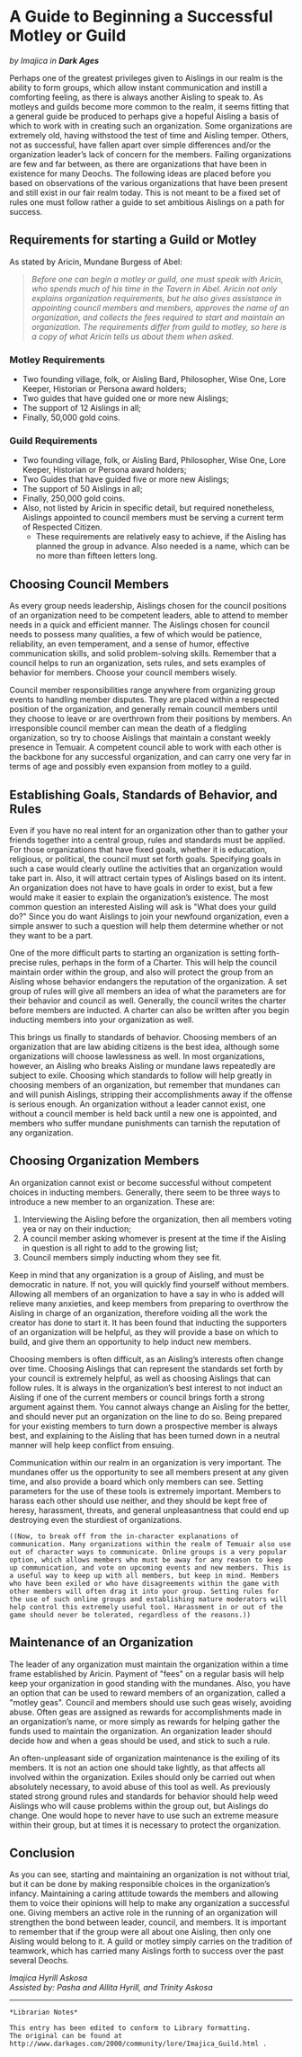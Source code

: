 # A Guide to Beginning a Successful Motley or Guild

_by Imajica in_ ___Dark Ages___

Perhaps one of the greatest privileges given to Aislings in our realm is the ability to form groups, which allow instant communication and instill a comforting feeling, as there is always another Aisling to speak to. As motleys and guilds become more common to the realm, it seems fitting that a general guide be produced to perhaps give a hopeful Aisling a basis of which to work with in creating such an organization. Some organizations are extremely old, having withstood the test of time and Aisling temper. Others, not as successful, have fallen apart over simple differences and/or the organization leader’s lack of concern for the members. Failing organizations are few and far between, as there are organizations that have been in existence for many Deochs. The following ideas are placed before you based on observations of the various organizations that have been present and still exist in our fair realm today. This is not meant to be a fixed set of rules one must follow rather a guide to set ambitious Aislings on a path for success.

## Requirements for starting a Guild or Motley

As stated by Aricin, Mundane Burgess of Abel:

>_Before one can begin a motley or guild, one must speak with Aricin, who spends much of his time in the Tavern in Abel. Aricin not only explains organization requirements, but he also gives assistance in appointing council members and members, approves the name of an organization, and collects the fees required to start and maintain an organization. The requirements differ from guild to motley, so here is a copy of what Aricin tells us about them when asked._

### Motley Requirements

+ Two founding village, folk, or Aisling Bard, Philosopher, Wise One, Lore Keeper, Historian or Persona award holders;  
+ Two guides that have guided one or more new Aislings;  
+ The support of 12 Aislings in all;  
+ Finally, 50,000 gold coins.  

### Guild Requirements

+ Two founding village, folk, or Aisling Bard, Philosopher, Wise One, Lore Keeper, Historian or Persona award holders;  
+ Two Guides that have guided five or more new Aislings;  
+ The support of 50 Aislings in all;  
+ Finally, 250,000 gold coins.  
+ Also, not listed by Aricin in specific detail, but required nonetheless, Aislings appointed to council members must be serving a current term of Respected Citizen.  
    + These requirements are relatively easy to achieve, if the Aisling has planned the group in advance. Also needed is a name, which can be no more than fifteen letters long.
    
## Choosing Council Members

As every group needs leadership, Aislings chosen for the council positions of an organization need to be competent leaders, able to attend to member needs in a quick and efficient manner. The Aislings chosen for council needs to possess many qualities, a few of which would be patience, reliability, an even temperament, and a sense of humor, effective communication skills, and solid problem-solving skills. Remember that a council helps to run an organization, sets rules, and sets examples of behavior for members. Choose your council members wisely.

Council member responsibilities range anywhere from organizing group events to handling member disputes. They are placed within a respected position of the organization, and generally remain council members until they choose to leave or are overthrown from their positions by members. An irresponsible council member can mean the death of a fledgling organization, so try to choose Aislings that maintain a constant weekly presence in Temuair. A competent council able to work with each other is the backbone for any successful organization, and can carry one very far in terms of age and possibly even expansion from motley to a guild.

## Establishing Goals, Standards of Behavior, and Rules

Even if you have no real intent for an organization other than to gather your friends together into a central group, rules and standards must be applied. For those organizations that have fixed goals, whether it is education, religious, or political, the council must set forth goals. Specifying goals in such a case would clearly outline the activities that an organization would take part in. Also, it will attract certain types of Aislings based on its intent. An organization does not have to have goals in order to exist, but a few would make it easier to explain the organization’s existence. The most common question an interested Aisling will ask is "What does your guild do?" Since you do want Aislings to join your newfound organization, even a simple answer to such a question will help them determine whether or not they want to be a part.

One of the more difficult parts to starting an organization is setting forth-precise rules, perhaps in the form of a Charter. This will help the council maintain order within the group, and also will protect the group from an Aisling whose behavior endangers the reputation of the organization. A set group of rules will give all members an idea of what the parameters are for their behavior and council as well. Generally, the council writes the charter before members are inducted. A charter can also be written after you begin inducting members into your organization as well.

This brings us finally to standards of behavior. Choosing members of an organization that are law abiding citizens is the best idea, although some organizations will choose lawlessness as well. In most organizations, however, an Aisling who breaks Aisling or mundane laws repeatedly are subject to exile. Choosing which standards to follow will help greatly in choosing members of an organization, but remember that mundanes can and will punish Aislings, stripping their accomplishments away if the offense is serious enough. An organization without a leader cannot exist, one without a council member is held back until a new one is appointed, and members who suffer mundane punishments can tarnish the reputation of any organization.

## Choosing Organization Members

An organization cannot exist or become successful without competent choices in inducting members. Generally, there seem to be three ways to introduce a new member to an organization. These are:

1. Interviewing the Aisling before the organization, then all members voting yea or nay on their induction;  
2. A council member asking whomever is present at the time if the Aisling in question is all right to add to the growing list;  
3. Council members simply inducting whom they see fit.  

Keep in mind that any organization is a group of Aisling, and must be democratic in nature. If not, you will quickly find yourself without members. Allowing all members of an organization to have a say in who is added will relieve many anxieties, and keep members from preparing to overthrow the Aisling in charge of an organization, therefore voiding all the work the creator has done to start it. It has been found that inducting the supporters of an organization will be helpful, as they will provide a base on which to build, and give them an opportunity to help induct new members.

Choosing members is often difficult, as an Aisling’s interests often change over time. Choosing Aislings that can represent the standards set forth by your council is extremely helpful, as well as choosing Aislings that can follow rules. It is always in the organization’s best interest to not induct an Aisling if one of the current members or council brings forth a strong argument against them. You cannot always change an Aisling for the better, and should never put an organization on the line to do so. Being prepared for your existing members to turn down a prospective member is always best, and explaining to the Aisling that has been turned down in a neutral manner will help keep conflict from ensuing.

Communication within our realm in an organization is very important. The mundanes offer us the opportunity to see all members present at any given time, and also provide a board which only members can see. Setting parameters for the use of these tools is extremely important. Members to harass each other should use neither, and they should be kept free of heresy, harassment, threats, and general unpleasantness that could end up destroying even the sturdiest of organizations.

```
((Now, to break off from the in-character explanations of communication. Many organizations within the realm of Temuair also use out of character ways to communicate. Online groups is a very popular option, which allows members who must be away for any reason to keep up communication, and vote on upcoming events and new members. This is a useful way to keep up with all members, but keep in mind. Members who have been exiled or who have disagreements within the game with other members will often drag it into your group. Setting rules for the use of such online groups and establishing mature moderators will help control this extremely useful tool. Harassment in or out of the game should never be tolerated, regardless of the reasons.))
```

## Maintenance of an Organization

The leader of any organization must maintain the organization within a time frame established by Aricin. Payment of "fees" on a regular basis will help keep your organization in good standing with the mundanes. Also, you have an option that can be used to reward members of an organization, called a "motley geas". Council and members should use such geas wisely, avoiding abuse. Often geas are assigned as rewards for accomplishments made in an organization’s name, or more simply as rewards for helping gather the funds used to maintain the organization. An organization leader should decide how and when a geas should be used, and stick to such a rule.

An often-unpleasant side of organization maintenance is the exiling of its members. It is not an action one should take lightly, as that affects all involved within the organization. Exiles should only be carried out when absolutely necessary, to avoid abuse of this tool as well. As previously stated strong ground rules and standards for behavior should help weed Aislings who will cause problems within the group out, but Aislings do change. One would hope to never have to use such an extreme measure within their group, but at times it is necessary to protect the organization.

 

## Conclusion

As you can see, starting and maintaining an organization is not without trial, but it can be done by making responsible choices in the organization’s infancy. Maintaining a caring attitude towards the members and allowing them to voice their opinions will help to make any organization a successful one. Giving members an active role in the running of an organization will strengthen the bond between leader, council, and members. It is important to remember that if the group were all about one Aisling, then only one Aisling would belong to it. A guild or motley simply carries on the tradition of teamwork, which has carried many Aislings forth to success over the past several Deochs.

_Imajica Hyrill Askosa_  
_Assisted by: Pasha and Allita Hyrill, and Trinity Askosa_

***

```
*Librarian Notes*

This entry has been edited to conform to Library formatting.
The original can be found at http://www.darkages.com/2000/community/lore/Imajica_Guild.html .
```
